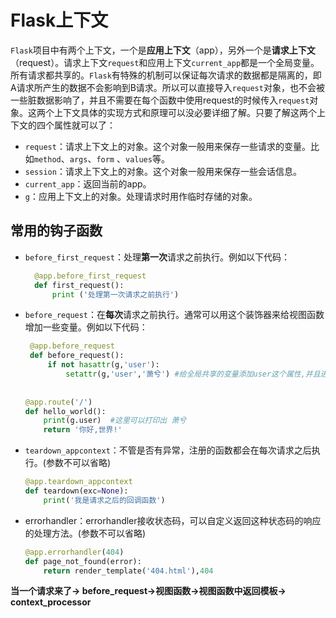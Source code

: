 # Flask上下文

`Flask`项目中有两个上下文，一个是**应用上下文**（app），另外一个是**请求上下文**（request）。请求上下文`request`和应用上下文`current_app`都是一个全局变量。所有请求都共享的。`Flask`有特殊的机制可以保证每次请求的数据都是隔离的，即A请求所产生的数据不会影响到B请求。所以可以直接导入`request`对象，也不会被一些脏数据影响了，并且不需要在每个函数中使用request的时候传入`request`对象。这两个上下文具体的实现方式和原理可以没必要详细了解。只要了解这两个上下文的四个属性就可以了：

- `request`：请求上下文上的对象。这个对象一般用来保存一些请求的变量。比如`method`、`args`、`form` 、`values`等。
- `session`：请求上下文上的对象。这个对象一般用来保存一些会话信息。
- `current_app`：返回当前的app。
- `g`：应用上下文上的对象。处理请求时用作临时存储的对象。

## 常用的钩子函数

- `before_first_request`：处理**第一次**请求之前执行。例如以下代码：

  ```python
    @app.before_first_request
    def first_request():
        print ('处理第一次请求之前执行')
  ```

- `before_request`：在**每次**请求之前执行。通常可以用这个装饰器来给视图函数增加一些变量。例如以下代码：

  ```python
   @app.before_request
   def before_request():
       if not hasattr(g,'user'):  
           setattr(g,'user','萧兮') #给全局共享的变量添加user这个属性,并且进行赋值为xxxx
          
          
  @app.route('/')
  def hello_world():
      print(g.user)  #这里可以打印出 萧兮
      return '你好,世界!'        
  ```

- `teardown_appcontext`：不管是否有异常，注册的函数都会在每次请求之后执行。(参数不可以省略)

  ```python
  @app.teardown_appcontext
  def teardown(exc=None):
      print('我是请求之后的回调函数')
  ```
  
- errorhandler：errorhandler接收状态码，可以自定义返回这种状态码的响应的处理方法。(参数不可以省略)

  ```python
  @app.errorhandler(404)
  def page_not_found(error):
      return render_template('404.html'),404
  ```

**当一个请求来了-> before_request->视图函数->视图函数中返回模板-> context_processor**

